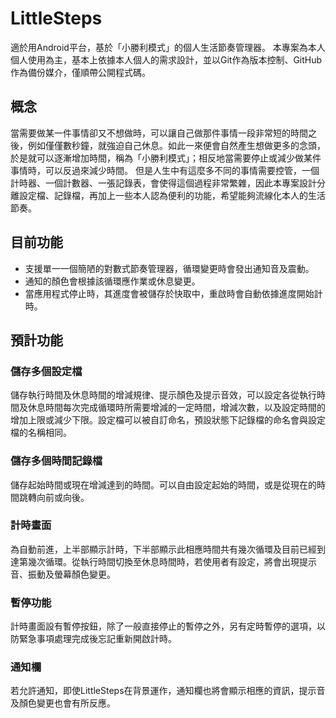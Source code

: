 # LittleSteps
適於用Android平台，基於「小勝利模式」的個人生活節奏管理器。
本專案為本人個人使用為主，基本上依據本人個人的需求設計，並以Git作為版本控制、GitHub作為備份媒介，僅順帶公開程式碼。
## 概念
當需要做某一件事情卻又不想做時，可以讓自己做那件事情一段非常短的時間之後，例如僅僅數秒鐘，就強迫自己休息。如此一來便會自然產生想做更多的念頭，於是就可以逐漸增加時間，稱為「小勝利模式」；相反地當需要停止或減少做某件事情時，可以反過來減少時間。
但是人生中有這麼多不同的事情需要控管，一個計時器、一個計數器、一張記錄表，會使得這個過程非常繁雜，因此本專案設計分離設定檔、記錄檔，再加上一些本人認為便利的功能，希望能夠流線化本人的生活節奏。
## 目前功能
- 支援單一一個簡陋的對數式節奏管理器，循環變更時會發出通知音及震動。
- 通知的顏色會根據該循環應作業或休息變更。
- 當應用程式停止時，其進度會被儲存於快取中，重啟時會自動依據進度開始計時。
## 預計功能
### 儲存多個設定檔
儲存執行時間及休息時間的增減規律、提示顏色及提示音效，可以設定各從執行時間及休息時間每次完成循環時所需要增減的一定時間，增減次數，以及設定時間的增加上限或減少下限。設定檔可以被自訂命名，預設狀態下記錄檔的命名會與設定檔的名稱相同。
### 儲存多個時間記錄檔
儲存起始時間或現在增減達到的時間。可以自由設定起始的時間，或是從現在的時間跳轉向前或向後。
### 計時畫面
為自動前進，上半部顯示計時，下半部顯示此相應時間共有幾次循環及目前已經到達第幾次循環。從執行時間切換至休息時間時，若使用者有設定，將會出現提示音、振動及螢幕顏色變更。
### 暫停功能
計時畫面設有暫停按鈕，除了一般直接停止的暫停之外，另有定時暫停的選項，以防緊急事項處理完成後忘記重新開啟計時。
### 通知欄
若允許通知，即使LittleSteps在背景運作，通知欄也將會顯示相應的資訊，提示音及顏色變更也會有所反應。
